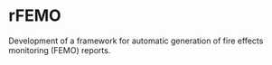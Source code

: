 # rFEMO
Development of a framework for automatic generation of fire effects monitoring (FEMO) reports.
